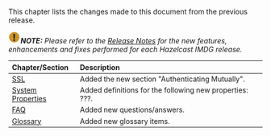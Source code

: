 
This chapter lists the changes made to this document from the previous release.


![image](images/NoteSmall.jpg)***NOTE:*** *Please refer to the <a href="http://docs.hazelcast.org/docs/release-notes/" target="_blank">Release Notes</a> for the new features, enhancements and fixes performed for each Hazelcast IMDG release.*


|Chapter/Section|Description|
|:-------|:-----------|
|[SSL](/18_Security/04_SSL.md)|Added the new section "Authenticating Mutually".
|[System Properties](/25_System_Properties.md)|Added definitions for the following new properties: ???.
|[FAQ](/28_FAQ.md)|Added new questions/answers.|
|[Glossary](/29_Glossary)|Added new glossary items.|
